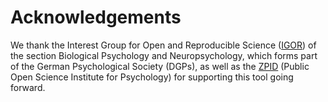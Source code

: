 # Acknowledgements

We thank the Interest Group for Open and Reproducible Science ([IGOR](https://www.dgps.de/fachgruppen/fgbi/aktivitaeten-der-fachgruppe/igor/)) of the section Biological Psychology and Neuropsychology, which forms part of the German Psychological Society (DGPs), as well as the [ZPID](https://leibniz-psychology.org/en/) (Public Open Science Institute for Psychology) for supporting this tool going forward.
